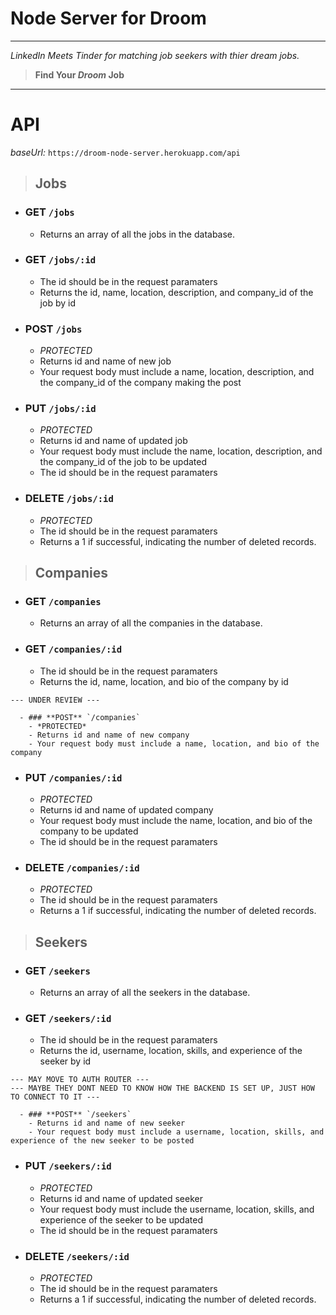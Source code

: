 # Node Server for Droom
-----------------------------------------
*LinkedIn Meets Tinder for matching job seekers with thier dream jobs.*

> **Find Your _Droom_ Job**
-----------------------------------------

# **API**

*baseUrl:*  `https://droom-node-server.herokuapp.com/api`

> ## Jobs

  - ### **GET** `/jobs`
    - Returns an array of all the jobs in the database.
  
  - ### **GET** `/jobs/:id`
    - The id should be in the request paramaters
    - Returns the id, name, location, description, and company_id of the job by id

  - ### **POST** `/jobs`
    - *PROTECTED*
    - Returns id and name of new job
    - Your request body must include a name, location, description, and the company_id of the company making the post

  - ### **PUT** `/jobs/:id`
    - *PROTECTED*
    - Returns id and name of updated job
    - Your request body must include the name, location, description, and the company_id of the job to be updated
    - The id should be in the request paramaters

  - ### **DELETE** `/jobs/:id`
    - *PROTECTED*
    - The id should be in the request paramaters
    - Returns a 1 if successful, indicating the number of deleted records.

> ## Companies

  - ### **GET** `/companies`
    - Returns an array of all the companies in the database.
  
  - ### **GET** `/companies/:id`
    - The id should be in the request paramaters
    - Returns the id, name, location, and bio of the company by id

```
--- UNDER REVIEW ---

  - ### **POST** `/companies`
    - *PROTECTED*
    - Returns id and name of new company
    - Your request body must include a name, location, and bio of the company
```

  - ### **PUT** `/companies/:id`
    - *PROTECTED*
    - Returns id and name of updated company
    - Your request body must include the name, location, and bio of the company to be updated
    - The id should be in the request paramaters

  - ### **DELETE** `/companies/:id`
    - *PROTECTED*
    - The id should be in the request paramaters
    - Returns a 1 if successful, indicating the number of deleted records.



> ## Seekers

  - ### **GET** `/seekers`
    - Returns an array of all the seekers in the database.
  
  - ### **GET** `/seekers/:id`
    - The id should be in the request paramaters
    - Returns the id, username, location, skills, and experience of the seeker by id

```
--- MAY MOVE TO AUTH ROUTER ---
--- MAYBE THEY DONT NEED TO KNOW HOW THE BACKEND IS SET UP, JUST HOW TO CONNECT TO IT ---

  - ### **POST** `/seekers`
    - Returns id and name of new seeker
    - Your request body must include a username, location, skills, and experience of the new seeker to be posted
```

  - ### **PUT** `/seekers/:id`
    - *PROTECTED*
    - Returns id and name of updated seeker
    - Your request body must include the username, location, skills, and experience of the seeker to be updated
    - The id should be in the request paramaters

  - ### **DELETE** `/seekers/:id`
    - *PROTECTED*
    - The id should be in the request paramaters
    - Returns a 1 if successful, indicating the number of deleted records.
